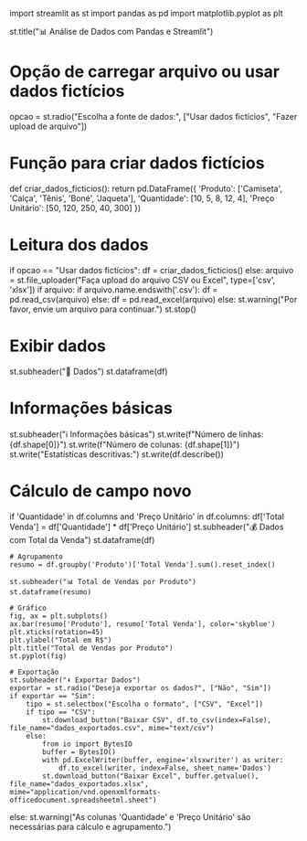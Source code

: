 import streamlit as st
import pandas as pd
import matplotlib.pyplot as plt

st.title("📊 Análise de Dados com Pandas e Streamlit")

# Opção de carregar arquivo ou usar dados fictícios
opcao = st.radio("Escolha a fonte de dados:", ["Usar dados fictícios", "Fazer upload de arquivo"])

# Função para criar dados fictícios
def criar_dados_ficticios():
    return pd.DataFrame({
        'Produto': ['Camiseta', 'Calça', 'Tênis', 'Boné', 'Jaqueta'],
        'Quantidade': [10, 5, 8, 12, 4],
        'Preço Unitário': [50, 120, 250, 40, 300]
    })

# Leitura dos dados
if opcao == "Usar dados fictícios":
    df = criar_dados_ficticios()
else:
    arquivo = st.file_uploader("Faça upload do arquivo CSV ou Excel", type=['csv', 'xlsx'])
    if arquivo:
        if arquivo.name.endswith('.csv'):
            df = pd.read_csv(arquivo)
        else:
            df = pd.read_excel(arquivo)
    else:
        st.warning("Por favor, envie um arquivo para continuar.")
        st.stop()

# Exibir dados
st.subheader("📄 Dados")
st.dataframe(df)

# Informações básicas
st.subheader("ℹ️ Informações básicas")
st.write(f"Número de linhas: {df.shape[0]}")
st.write(f"Número de colunas: {df.shape[1]}")
st.write("Estatísticas descritivas:")
st.write(df.describe())

# Cálculo de campo novo
if 'Quantidade' in df.columns and 'Preço Unitário' in df.columns:
    df['Total Venda'] = df['Quantidade'] * df['Preço Unitário']
    st.subheader("💰 Dados com Total da Venda")
    st.dataframe(df)

    # Agrupamento
    resumo = df.groupby('Produto')['Total Venda'].sum().reset_index()

    st.subheader("📊 Total de Vendas por Produto")
    st.dataframe(resumo)

    # Gráfico
    fig, ax = plt.subplots()
    ax.bar(resumo['Produto'], resumo['Total Venda'], color='skyblue')
    plt.xticks(rotation=45)
    plt.ylabel("Total em R$")
    plt.title("Total de Vendas por Produto")
    st.pyplot(fig)

    # Exportação
    st.subheader("⬇️ Exportar Dados")
    exportar = st.radio("Deseja exportar os dados?", ["Não", "Sim"])
    if exportar == "Sim":
        tipo = st.selectbox("Escolha o formato", ["CSV", "Excel"])
        if tipo == "CSV":
            st.download_button("Baixar CSV", df.to_csv(index=False), file_name="dados_exportados.csv", mime="text/csv")
        else:
            from io import BytesIO
            buffer = BytesIO()
            with pd.ExcelWriter(buffer, engine='xlsxwriter') as writer:
                df.to_excel(writer, index=False, sheet_name='Dados')
            st.download_button("Baixar Excel", buffer.getvalue(), file_name="dados_exportados.xlsx", mime="application/vnd.openxmlformats-officedocument.spreadsheetml.sheet")
else:
    st.warning("As colunas 'Quantidade' e 'Preço Unitário' são necessárias para cálculo e agrupamento.")
